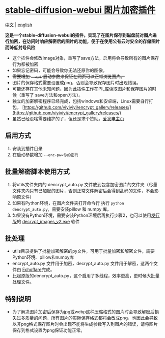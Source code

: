 # [stable-diffusion-webui 图片加密插件](https://github.com/viyiviyi/sd-encrypt-image.git)

[中文](readme.md) | [english](readme.en.md)

**这是一个stable-diffusion-webui的插件，实现了在图片保存到磁盘前对图片进行加密，在访问时响应解密后的图片的功能，便于在使用公有云时安全的存储图片而降低封号风险**

- 这个插件会修改Image对象，重写了save方法，启用将会导致所有的图片保存行为都被加密
- 如果忘记密码，可能会导致你无法还原你的图像。
- ~~需要增加 ```--api``` 启动参数来保证在网页可以正常浏览图片。~~
- 图片的保存格式需要设置成png，否则会导致保存图片时出现错误。
- 可能还存在其他未知问题，因为此插件工作在PIL库读取图片和保存图片的时候（重写了 save方法和open方法）。
- 独立的加密解密程序已经完成，包括windows和安卓端，Linux需要自行打包。 [https://github.com/viyiviyi/encrypt_gallery/releases/](https://github.com/viyiviyi/encrypt_gallery/releases/)
- 虽然已经没啥需要维护的了，但还是求个赞助。[爱发电主页](https://afdian.net/a/yiyiooo)
  
## 启用方式

1. 安装到插件目录
2. 在启动参数增加 ```--enc-pw=你的密码```

## 批量解密脚本使用方式

1. 将utils文件夹内的 dencrypt_auto.py 文件放到包含加密图片的文件夹（尽量文件夹内只有已加密的图片，否则正常文件解密后会得到乱码的文件，不会影响原文件）
2. 如果有Python环境，在图片文件夹打开命令行 执行 ```python dencrypt_auto.py```，需要安装pillow 和 numpy 库。
3. 如果没有Python环境，需要安装Python环境后再执行步骤2，也可以使用[发行版](https://github.com/viyiviyi/sd-encrypt-image/releases)的 [decrypt_images_v2.exe](https://github.com/viyiviyi/sd-encrypt-image/releases/download/1.0/decrypt_images_v2.1.exe) 软件

## 批处理

- utils目录提供了批量加密解密的py文件，可用于批量加密和解密文件，需要Python环境、pillow和numpy库
- encrypt_auto.py 文件用于加密，decrypt_auto.py 文件用于解密，这两个文件由 [Echoflare](https://github.com/Echoflare)完成。
- 比起原版的dencrypt_auto.py，这个启用了多线程，效率更高，更时候大批量处理文件。

## 特别说明

- 为了解决图片加密后保存为jpg或webp这种压缩格式的图片时会导致解密后损失过多质量的问题，所有图片的实际保存格式都将会改成png，也因此会导致以非png格式保存图片时会出现不能将生成参数写入到图片的错误，请将图片保存到格式设置为png保证功能正常。
